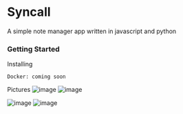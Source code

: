 # Syncall

A simple note manager app written in javascript and python

### Getting Started


Installing

    Docker: coming soon

Pictures
![image](https://github.com/BalazsCsutar222855/Syncall/assets/144050403/eaf2c042-0a7b-49b5-8139-b10cbea29537)
![image](https://github.com/BalazsCsutar222855/Syncall/assets/144050403/18061ea8-42fd-4256-a871-e18cf1199d28)

![image](https://github.com/BalazsCsutar222855/Syncall/assets/144050403/dd7cec03-8285-4a39-9efa-1df0f958658c)
![image](https://github.com/BalazsCsutar222855/Syncall/assets/144050403/981246a2-e5e0-4131-bc3f-0e76f5de23af)

